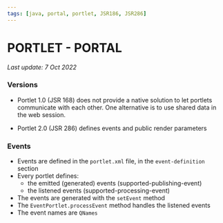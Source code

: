 ```yaml
---
tags: [java, portal, portlet, JSR186, JSR286]
---
```

# PORTLET - PORTAL

*Last update: 7 Oct 2022*

### Versions

* Portlet 1.0 (JSR 168) does not provide a native solution to let portlets communicate with each other. One alternative is to use shared data in the web session.

* Portlet 2.0 (JSR 286) defines events and public render parameters

### Events

* Events are defined in the `portlet.xml` file, in the `event-definition` section
* Every portlet defines:
    - the emitted (generated) events (supported-publishing-event)
    - the listened events (supported-processing-event)
* The events are generated with the `setEvent` method
* The `EventPortlet.processEvent` method handles the listened events
* The event names are `QNames`
